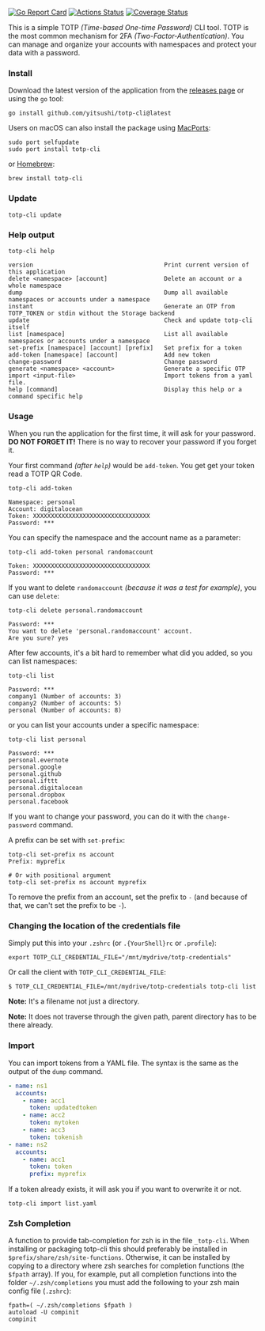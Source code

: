 [![Go Report Card](https://goreportcard.com/badge/github.com/yitsushi/totp-cli)](https://goreportcard.com/report/github.com/yitsushi/totp-cli)
[![Actions Status](https://github.com/yitsushi/totp-cli/actions/workflows/quality-check.yaml/badge.svg)](https://github.com/yitsushi/totp-cli/actions/workflows/quality-check.yaml)
[![Coverage Status](https://coveralls.io/repos/github/yitsushi/totp-cli/badge.svg?branch=main)](https://coveralls.io/github/yitsushi/totp-cli?branch=main)

This is a simple TOTP _(Time-based One-time Password)_ CLI tool.
TOTP is the most common mechanism for 2FA _(Two-Factor-Authentication)_.
You can manage and organize your accounts with namespaces
and protect your data with a password.

### Install

Download the latest version of the application
from the [releases page](https://github.com/yitsushi/totp-cli/releases/latest) or using the `go` tool:

```shell
go install github.com/yitsushi/totp-cli@latest
```

Users on macOS can also install the package using [MacPorts](https://ports.macports.org/port/totp-cli/summary):

```shell
sudo port selfupdate
sudo port install totp-cli
```

or [Homebrew](https://brew.sh/):

```
brew install totp-cli
```

### Update

```shell
totp-cli update
```

### Help output

```shell
totp-cli help
```

```
version                                     Print current version of this application
delete <namespace> [account]                Delete an account or a whole namespace
dump                                        Dump all available namespaces or accounts under a namespace
instant                                     Generate an OTP from TOTP_TOKEN or stdin without the Storage backend
update                                      Check and update totp-cli itself
list [namespace]                            List all available namespaces or accounts under a namespace
set-prefix [namespace] [account] [prefix]   Set prefix for a token
add-token [namespace] [account]             Add new token
change-password                             Change password
generate <namespace> <account>              Generate a specific OTP
import <input-file>                         Import tokens from a yaml file.
help [command]                              Display this help or a command specific help
```

### Usage

When you run the application for the first time, it will ask
for your password. **DO NOT FORGET IT!** There is no way to
recover your password if you forget it.

Your first command _(after `help`)_ would be `add-token`. You get get
your token read a TOTP QR Code.

```shell
totp-cli add-token
```

```
Namespace: personal
Account: digitalocean
Token: XXXXXXXXXXXXXXXXXXXXXXXXXXXXXXXXX
Password: ***
```

You can specify the namespace and the account name as a parameter:

```shell
totp-cli add-token personal randomaccount
```

```
Token: XXXXXXXXXXXXXXXXXXXXXXXXXXXXXXXXX
Password: ***
```

If you want to delete `randomaccount` _(because it was a test for example)_,
you can use `delete`:

```shell
totp-cli delete personal.randomaccount
```

```
Password: ***
You want to delete 'personal.randomaccount' account.
Are you sure? yes
```

After few accounts, it's a bit hard to remember what did you added,
so you can list namespaces:

```shell
totp-cli list
```

```
Password: ***
company1 (Number of accounts: 3)
company2 (Number of accounts: 5)
personal (Number of accounts: 8)
```

or you can list your accounts under a specific namespace:

```shell
totp-cli list personal
```

```
Password: ***
personal.evernote
personal.google
personal.github
personal.ifttt
personal.digitalocean
personal.dropbox
personal.facebook
```

If you want to change your password,
you can do it with the `change-password` command.

A prefix can be set with `set-prefix`:

```
totp-cli set-prefix ns account
Prefix: myprefix

# Or with positional argument
totp-cli set-prefix ns account myprefix
```

To remove the prefix from an account, set the prefix to `-` (and because of
that, we can't set the prefix to be `-`).

### Changing the location of the credentials file

Simply put this into your `.zshrc` (or `.{YourShell}rc` or `.profile`):

```shell
export TOTP_CLI_CREDENTIAL_FILE="/mnt/mydrive/totp-credentials"
```

Or call the client with `TOTP_CLI_CREDENTIAL_FILE`:

```shell
$ TOTP_CLI_CREDENTIAL_FILE=/mnt/mydrive/totp-credentials totp-cli list
```

**Note:** It's a filename not just a directory.

**Note:** It does not traverse through the given path,
      parent directory has to be there already.

### Import

You can import tokens from a YAML file. The syntax is the same as the output of
the `dump` command.

```yaml
- name: ns1
  accounts:
    - name: acc1
      token: updatedtoken
    - name: acc2
      token: mytoken
    - name: acc3
      token: tokenish
- name: ns2
  accounts:
    - name: acc1
      token: token
      prefix: myprefix
```

If a token already exists, it will ask you if you want to overwrite it or not.

```shell
totp-cli import list.yaml
```

### Zsh Completion

A function to provide tab-completion for zsh is in the file `_totp-cli`.
When installing or packaging totp-cli this should preferably be
installed in `$prefix/share/zsh/site-functions`. Otherwise, it can be
installed by copying to a directory where zsh searches for completion
functions (the `$fpath` array). If you, for example, put all completion
functions into the folder `~/.zsh/completions` you must add the
following to your zsh main config file (`.zshrc`):

```shell
fpath=( ~/.zsh/completions $fpath )
autoload -U compinit
compinit
```
